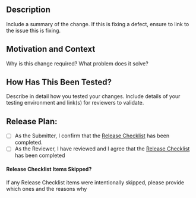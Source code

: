 ## Description
Include a summary of the change. If this is fixing a defect, ensure to link to the issue this is fixing. 

## Motivation and Context
Why is this change required? What problem does it solve?

## How Has This Been Tested?
Describe in detail how you tested your changes. Include details of your testing environment and link(s) for reviewers to validate.

## Release Plan:
- [ ] As the Submitter, I confirm that the [Release Checklist](https://help.risevision.com/hc/en-us/articles/360031119991) has been completed. 
- [ ] As the Reviewer, I have reviewed and I agree that the [Release Checklist](https://help.risevision.com/hc/en-us/articles/360031119991) has been completed

#### Release Checklist Items Skipped?
If any Release Checklist items were intentionally skipped, please provide which ones and the reasons why
